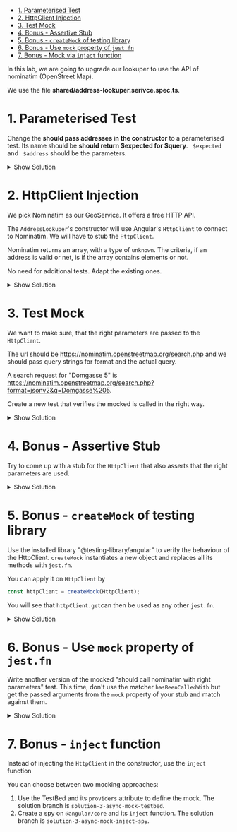- [1. Parameterised Test](#1-parameterised-test)
- [2. HttpClient Injection](#2-httpclient-injection)
- [3. Test Mock](#3-test-mock)
- [4. Bonus - Assertive Stub](#4-bonus---assertive-stub)
- [5. Bonus - `createMock` of testing library](#5-bonus---createmock-of-testing-library)
- [6. Bonus - Use `mock` property of `jest.fn`](#6-bonus---use-mock-property-of-jestfn)
- [7. Bonus - Mock via `inject` function](#7-bonus---mock-via-inject-function)

In this lab, we are going to upgrade our lookuper to use the API of nominatim (OpenStreet Map).

We use the file **shared/address-lookuper.serivce.spec.ts**.

# 1. Parameterised Test

Change the **should pass addresses in the constructor** to a parameterised test. Its name should be **should return $expected for $query**. ` $expected` and ` $address` should be the parameters.

<details>
<summary>Show Solution</summary>
<p>

```typescript
for (const { query, expected } of [
  { query: 'Domgasse 5', expected: true },
  {
    query: 'Domgasse 15',
    expected: false
  }
]) {
  it(`should return ${expected} for ${query}`, () => {
    const addresses = ['Domgasse 5, 1010 Wien'];
    const lookuper = new AddressLookuper(() => addresses);

    expect(lookuper.lookup(query)).toBe(expected);
  });
}
```

</p>
</details>

# 2. HttpClient Injection

We pick Nominatim as our GeoService. It offers a free HTTP API.

The `AddressLookuper`'s constructor will use Angular's `HttpClient` to connect to Nominatim. We will have to stub the `HttpClient`.

Nominatim returns an array, with a type of `unknown`. The criteria, if an address is valid or net, is if the array contains elements or not.

No need for additional tests. Adapt the existing ones.

<details>
<summary>Show Solution</summary>
<p>

**shared/assert-type.ts**

```typescript
export function assertType<T>(object: unknown = undefined): T {
  return object as T;
}
```

**shared/address-lookuper.service.spec.ts**

```typescript
import { assertType } from './assert-type';
// ...
for (const { query, expected, response } of [
  { query: 'Domgasse 5', response: ['Domgasse 5'], expected: true },
  { query: 'Domgasse 15', response: [], expected: false }
]) {
  it(`should return ${expected} for ${query}`, fakeAsync(() => {
    const httpClient = assertType<HttpClient>({
      get: () => scheduled([response], asyncScheduler)
    });
    const lookuper = new AddressLookuper(httpClient);

    lookuper.lookup(query).subscribe((isValid) => {
      expect(isValid).toBe(expected);
    });

    tick();
  }));
}
```

**shared/address-lookuper.service.ts**

```typescript
export class AddressLookuper {
  constructor(private httpClient: HttpClient) {}

  // ...

  lookup(query: string): Observable<boolean> {
    this.#counter++;

    return this.httpClient.get<unknown[]>('').pipe(map((addresses) => addresses.length > 0));
  }

  // ...
}
```

</p>
</details>

# 3. Test Mock

We want to make sure, that the right parameters are passed to the `HttpClient`.

The url should be https://nominatim.openstreetmap.org/search.php and we should pass query strings for format and the actual query.

A search request for "Domgasse 5" is https://nominatim.openstreetmap.org/search.php?format=jsonv2&q=Domgasse%205.

Create a new test that verifies the mocked is called in the right way.

<details>
<summary>Show Solution</summary>
<p>

**shared/address-lookuper.service.spec.ts**

```typescript
it('should call nominatim with right parameters', () => {
  const httpClient = { get: jest.fn() };
  httpClient.get.mockReturnValue(of([]));

  const lookuper = new AddressLookuper(assertType<HttpClient>(httpClient));
  lookuper.lookup('Domgasse 5');

  expect(httpClient.get).toHaveBeenCalledWith('https://nominatim.openstreetmap.org/search.php', {
    params: new HttpParams().set('format', 'jsonv2').set('q', 'Domgasse 5')
  });
});
```

**shared/address-lookuper.service.ts**

```typescript
// inside the lookup method
return this.httpClient
  .get<string[]>('https://nominatim.openstreetmap.org/search.php', {
    params: new HttpParams().set('format', 'jsonv2').set('q', query)
  })
  .pipe(map((addresses) => addresses.length > 0));
```

</p>
</details>

# 4. Bonus - Assertive Stub

Try to come up with a stub for the `HttpClient` that also asserts that the right parameters are used.

<details>
<summary>Show Solution</summary>
<p>

```typescript
it(`should have an assertive stub`, async () => {
  const httpClientStub = assertType<HttpClient>({
    get(url: string, options: { params: HttpParams }) {
      expect(url).toBe('https://nominatim.openstreetmap.org/search.php');
      expect(options.params).toEqual(
        new HttpParams().set('format', 'jsonv2').set('q', 'Domgasse 5')
      );

      return scheduled([['']], asyncScheduler);
    }
  });

  const lookuper = new AddressLookuper(httpClientStub);
  const result = await firstValueFrom(lookuper.lookup('Domgasse 5'));

  expect(result).toBe(true);
});
```

</p>
</details>

# 5. Bonus - `createMock` of testing library

Use the installed library "@testing-library/angular" to verify the behaviour of the HttpClient. `createMock` instantiates a new object and replaces all its methods with `jest.fn`.

You can apply it on `HttpClient` by

```typescript
const httpClient = createMock(HttpClient);
```

You will see that `httpClient.get`can then be used as any other `jest.fn`.

<details>
<summary>Show Solution</summary>
<p>

```typescript
it('should test http with createMock', () => {
  const httpClient = createMock(HttpClient);
  httpClient.get.mockReturnValue(of([]));

  const lookuper = new AddressLookuper(httpClient);
  lookuper.lookup('Domgasse 5');

  expect(httpClient.get).toHaveBeenCalledWith('https://nominatim.openstreetmap.org/search.php', {
    params: new HttpParams().set('format', 'jsonv2').set('q', 'Domgasse 5')
  });
});
```

</p>
</details>

# 6. Bonus - Use `mock` property of `jest.fn`

Write another version of the mocked "should call nominatim with right parameters" test. This time, don't use the matcher `hasBeenCalledWith` but get the passed arguments from the `mock` property of your stub and match against them.

<details>
<summary>Show Solution</summary>
<p>

```typescript
it('should call nominatim with right parameters, (mock property version)', () => {
  const httpClient = {
    get: jest.fn<Observable<undefined[]>, [string, { params: HttpParams }]>()
  };
  httpClient.get.mockReturnValue(of([]));
  const lookuper = new AddressLookuper(assertType<HttpClient>(httpClient));
  lookuper.lookup('Domgasse 5');

  const [url, { params }] = httpClient.get.mock.calls[0];
  expect(url).toBe('https://nominatim.openstreetmap.org/search.php');
  expect(params).toEqual(new HttpParams().set('format', 'jsonv2').set('q', 'Domgasse 5'));
});
```

</p>
</details>

# 7. Bonus - `inject` function

Instead of injecting the `HttpClient` in the constructor, use the `inject` function

You can choose between two mocking approaches:

1. Use the TestBed and its `providers` attribute to define the mock. The solution branch is `solution-3-async-mock-testbed`.
2. Create a spy on `@angular/core` and its `inject` function. The solution branch is `solution-3-async-mock-inject-spy`.
